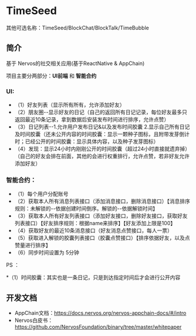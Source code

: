 
# TimeSeed

其他可选名称：TimeSeed/BlockChat/BlockTalk/TimeBubble

## 简介

基于 Nervos的社交相关应用(基于ReactNative & AppChain)

项目主要分两部分：**UI前端** 和 **智能合约**

### UI:

* （1）好友列表（显示所有所有，允许添加好友）
* （2）朋友圈--显示好友的日记（自己的返回所有日记记录，每位好友最多只返回最近10条记录，拿到数据后安装发布时间进行排序，允许点赞）
* （3）日记列表--1.允许用户发布日记&以及发布时间胶囊 2.显示自己所有日记及时间胶囊（还未公开内容的时间胶囊：显示一颗种子图标，且附带发芽倒计时；已经公开的时间胶囊：显示具体内容，以及种子发芽图标）
* （4）发现：显示24小时内刚刚公开的时间胶囊（超过24小时直接就遗弃掉）（自己的好友会排在前面，其他的会进行权重排行，允许点赞，若非好友允许添加好友）

### 智能合约：

* （1）每个用户分配账号
* （2）获取本人所有消息列表接口（添加消息接口，删除消息接口）【消息排序规则：未解锁的--依据创建时间倒序。解锁的--依据解锁时间】
* （3）获取本人所有好友列表接口（添加好友接口，删除好友接口，获取好友列表接口）【好友排序规则：根据name来排序】【好友添加上限是100】
* （4）获取好友的最近10条消息接口（好友消息点赞接口，每人一票）
* （5）获取进入解锁的胶囊列表接口（胶囊点赞接口）【排序依据好友，以及点赞量进行排序】
* （6）同步时间设置为 5分钟


PS ：

*（1）时间胶囊：其实也是一条日记，只是到达指定时间后才会进行公开内容

## 开发文档

* AppChain文档：https://docs.nervos.org/nervos-appchain-docs/#/intro
* Nervos白皮书：https://github.com/NervosFoundation/binary/tree/master/whitepaper
